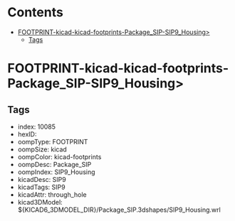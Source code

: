 



Contents
========

* [FOOTPRINT-kicad-kicad-footprints-Package_SIP-SIP9_Housing>](#footprint-kicad-kicad-footprints-package_sip-sip9_housing)
	* [Tags](#tags)

# FOOTPRINT-kicad-kicad-footprints-Package_SIP-SIP9_Housing>

## Tags

- index: 10085
- hexID: 
- oompType: FOOTPRINT
- oompSize: kicad
- oompColor: kicad-footprints
- oompDesc: Package_SIP
- oompIndex: SIP9_Housing
- kicadDesc: SIP9
- kicadTags: SIP9
- kicadAttr: through_hole
- kicad3DModel: ${KICAD6_3DMODEL_DIR}/Package_SIP.3dshapes/SIP9_Housing.wrl
